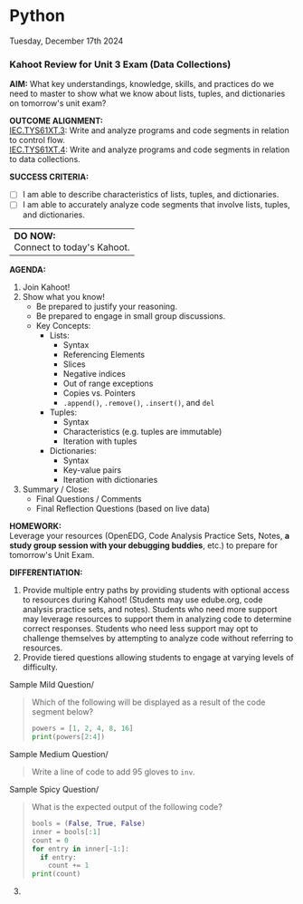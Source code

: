 # Python
Tuesday, December 17th 2024

### Kahoot Review for Unit 3 Exam (Data Collections)

**AIM:** What key understandings, knowledge, skills, and practices do we need to master to show what we know about lists, tuples, and dictionaries on tomorrow's unit exam?

**OUTCOME ALIGNMENT:**
<br><ins>IEC.TYS61XT.3</ins>: Write and analyze programs and code segments in relation to control flow.
<br><ins>IEC.TYS61XT.4</ins>: Write and analyze programs and code segments in relation to data collections.

**SUCCESS CRITERIA:**
- [ ] I am able to describe characteristics of lists, tuples, and dictionaries.
- [ ] I am able to accurately analyze code segments that involve lists, tuples, and dictionaries.

<table>
  <tr>
    <td><b>DO NOW:</b><br>Connect to today's Kahoot.
  </tr>
</table>

**AGENDA:**

1. Join Kahoot!
2. Show what you know!
    *  Be prepared to justify your reasoning.
    *  Be prepared to engage in small group discussions.
    *  Key Concepts:
        * Lists:
            * Syntax
            * Referencing Elements 
            * Slices
            * Negative indices
            * Out of range exceptions
            * Copies vs. Pointers
            * `.append()`, `.remove()`, `.insert()`, and `del`
        * Tuples:
            * Syntax
            * Characteristics (e.g. tuples are immutable)
            * Iteration with tuples
        * Dictionaries:
            * Syntax
            * Key-value pairs
            * Iteration with dictionaries
3. Summary / Close:
    * Final Questions / Comments
    * Final Reflection Questions (based on live data)
   
**HOMEWORK:** <br>
Leverage your resources (OpenEDG, Code Analysis Practice Sets, Notes, **a study group session with your debugging buddies**, etc.) to prepare for tomorrow's Unit Exam.  

**DIFFERENTIATION:** <br>
1.  Provide multiple entry paths by providing students with optional access to resources during Kahoot! (Students may use edube.org, code analysis practice sets, and notes).  Students who need more support may leverage resources to support them in analyzing code to determine correct responses.  Students who need less support may opt to challenge themselves by attempting to analyze code without referring to resources.
2.  Provide tiered questions allowing students to engage at varying levels of difficulty.

Sample Mild Question/

> Which of the following will be displayed as a result of the code segment below?
> ```python
> powers = [1, 2, 4, 8, 16]
> print(powers[2:4])
> ```

Sample Medium Question/

> Write a line of code to add 95 gloves to `inv`.

Sample Spicy Question/

> What is the expected output of the following code?
> ```python
> bools = (False, True, False)
> inner = bools[:1]
> count = 0
> for entry in inner[-1:]:
>   if entry:
>     count += 1
> print(count)
> ```

3.  

